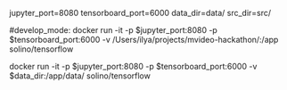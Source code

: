 jupyter_port=8080
tensorboard_port=6000
data_dir=data/
src_dir=src/

#develop_mode:
docker run -it -p $jupyter_port:8080 -p $tensorboard_port:6000 -v /Users/ilya/projects/mvideo-hackathon/:/app solino/tensorflow

docker run -it -p $jupyter_port:8080 -p $tensorboard_port:6000 -v $data_dir:/app/data/ solino/tensorflow
